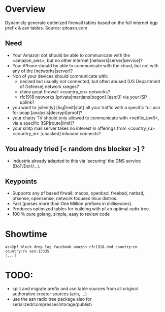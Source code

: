 # Overview

Dynamicly generate optimized firewall tables based on the full internet bgp prefix & asn tables.
Source: iptoasn.com

## Need
- Your Amazon dot should be able to communicate with the <amazon_aws>, but no other internet [network|server|service]?
- Your iPhone should be able to communicate with the <apple> cloud, but not with any of the <facebook> [networks|server]?
- Non of your devices should communicate with:
	- declard but usually not connected, but often abused  <dod>  (US Department of Defense) network ranges?
	- china great firewall <country_cn> networks?
	- rfc1918 <notconnected> networks [private|martians|bogon] [asn:0] via your ISP uplink?
- you want to [silently] [log|limit|stat] all your traffic with a specific full asn for pcap [analysis|decrypt|proof]?
- your chatty TV should only allowed to communicate with <netflix_ipv6>, via a specific [ISP|route|limit]?
- your smtp mail server takes no interest in offerings from <country_ru> <country_in> [unasked] inbound connects?

## You already tried [< random dns blocker >] ?
- Industrie already adapted to this via 'securing' the DNS service (DoT/DoH/...). 

## Keypoints 
- Supports any pf based firwall: macos, openbsd, freebsd, netbsd, pfsense, opensense, network focused linux distros.
- Fast (parses more than One Million prefixes in millisecons).
- Produces optimized tables for building with pf an optimal radix tree.
- 100 % pure golang, simple, easy to review code

# Showtime 

```Shell 
asn2pf block drop log facebook amazon rfc1918 dod country:cn country:ru asn:13335
[...]

```

# TODO: 
- split and migrate prefix and asn table sources from all original authorative creator sources (arin, ...)
- use the asn radix tree package also for serialized/compresses/storage/publish
